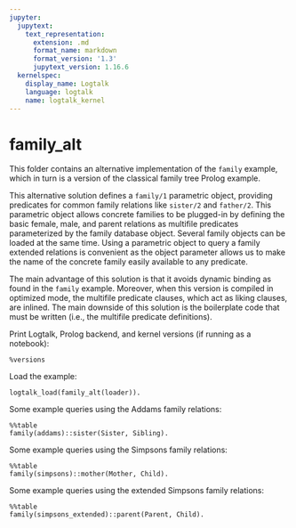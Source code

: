 ```yaml
---
jupyter:
  jupytext:
    text_representation:
      extension: .md
      format_name: markdown
      format_version: '1.3'
      jupytext_version: 1.16.6
  kernelspec:
    display_name: Logtalk
    language: logtalk
    name: logtalk_kernel
---
```


<!--
________________________________________________________________________

This file is part of Logtalk <https://logtalk.org/>  
SPDX-FileCopyrightText: 1998-2025 Paulo Moura <pmoura@logtalk.org>  
SPDX-License-Identifier: Apache-2.0

Licensed under the Apache License, Version 2.0 (the "License");
you may not use this file except in compliance with the License.
You may obtain a copy of the License at

    http://www.apache.org/licenses/LICENSE-2.0

Unless required by applicable law or agreed to in writing, software
distributed under the License is distributed on an "AS IS" BASIS,
WITHOUT WARRANTIES OR CONDITIONS OF ANY KIND, either express or implied.
See the License for the specific language governing permissions and
limitations under the License.
________________________________________________________________________
-->

# family_alt

This folder contains an alternative implementation of the `family` example,
which in turn is a version of the classical family tree Prolog example.

This alternative solution defines a `family/1` parametric object, providing
predicates for common family relations like `sister/2` and `father/2`. This
parametric object allows concrete families to be plugged-in by defining the 
basic female, male, and parent relations as multifile predicates parameterized
by the family database object. Several family objects can be loaded at the
same time. Using a parametric object to query a family extended relations is
convenient as the object parameter allows us to make the name of the concrete
family easily available to any predicate.

The main advantage of this solution is that it avoids dynamic binding as
found in the `family` example. Moreover, when this version is compiled in
optimized mode, the multifile predicate clauses, which act as liking clauses,
are inlined. The main downside of this solution is the boilerplate code that
must be written (i.e., the multifile predicate definitions).

Print Logtalk, Prolog backend, and kernel versions (if running as a notebook):

```logtalk
%versions
```

Load the example:

```logtalk
logtalk_load(family_alt(loader)).
```

Some example queries using the Addams family relations:

```logtalk
%%table
family(addams)::sister(Sister, Sibling).
```

<!--
Sister = wednesday, Sibling = pubert ;
Sister = wednesday, Sibling = pugsley ;
Sister = wednesday, Sibling = pubert ;
Sister = wednesday, Sibling = pugsley ;
false.
-->

Some example queries using the Simpsons family relations:

```logtalk
%%table
family(simpsons)::mother(Mother, Child).
```

<!--
Mother = marge, Child = bart ;
Mother = marge, Child = lisa ;
Mother = marge, Child = maggie ;
false.
-->

Some example queries using the extended Simpsons family relations:

```logtalk
%%table
family(simpsons_extended)::parent(Parent, Child).
```

<!--
Parent = homer, Child = bart ;
Parent = homer, Child = lisa ;
Parent = homer, Child = maggie ;
Parent = marge, Child = bart ;
Parent = marge, Child = lisa ;
Parent = marge, Child = maggie ;
Parent = abe, Child = homer ;
Parent = abe, Child = herb ;
Parent = gaby, Child = herb ;
Parent = mona, Child = homer ;
false.
-->
